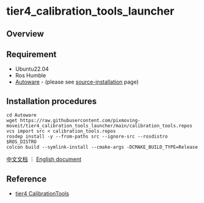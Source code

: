 # tier4_calibration_tools_launcher

## Overview
## Requirement
- Ubuntu22.04
- Ros Humble
- [Autoware](https://github.com/autowarefoundation/autoware) - (please see [source-installation](https://autowarefoundation.github.io/autoware-documentation/main/installation/autoware/source-installation/) page)

## Installation procedures
```shell
cd Autoware
wget https://raw.githubusercontent.com/pixmoving-moveit/tier4_calibration_tools_launcher/main/calibration_tools.repos
vcs import src < calibration_tools.repos
rosdep install -y --from-paths src --ignore-src --rosdistro $ROS_DISTRO
colcon build --symlink-install --cmake-args -DCMAKE_BUILD_TYPE=Release
```
[中文文档](https://pixmoving-moveit.github.io/pixkit-documentation-cn/%E4%BC%A0%E6%84%9F%E5%99%A8%E6%A0%87%E5%AE%9A/%E6%A0%87%E5%AE%9A%E5%B7%A5%E5%85%B7%E5%AE%89%E8%A3%85/) ｜ [English document](https://pixmoving-moveit.github.io/pixkit-documentation-en/sensor-calibration/calibration_tool_installation/)

## Reference
- [tier4 CalibrationTools](https://github.com/tier4/CalibrationTools/tree/tier4/universe)
